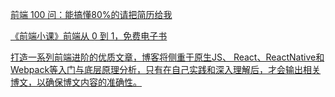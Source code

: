 [前端 100 问：能搞懂80%的请把简历给我](https://github.com/yygmind/blog/issues/43)

[《前端小课》前端从 0 到 1，免费电子书](https://github.com/lefex/FE)

[打造一系列前端进阶的优质文章，博客将侧重于原生JS、 React、ReactNative和Webpack等入门与底层原理分析，只有在自己实践和深入理解后，才会输出相关博文，以确保博文内容的准确性。](https://github.com/YvetteLau/Blog)
